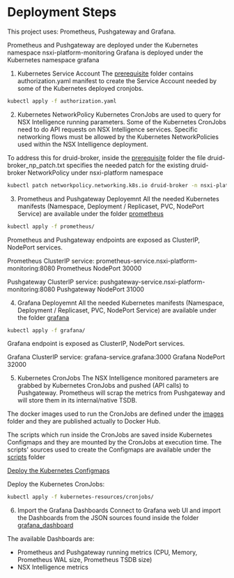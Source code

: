 # Deployment Steps

This project uses: Prometheus, Pushgateway and Grafana.

Prometheus and Pushgateway are deployed under the Kubernetes namespace nsxi-platform-monitoring
Grafana is deployed under the Kubernetes namespace grafana

1. Kubernetes Service Account
The [prerequisite](https://github.com/ipirva/MONITOR_NSX_INTELLIGENCE/tree/main/prerequisite) folder contains authorization.yaml manifest to create the Service Account needed by some of the Kubernetes deployed cronjobs.

```bash
kubectl apply -f authorization.yaml
```

2. Kubernetes NetworkPolicy
Kubernetes CronJobs are used to query for NSX Intelligence running parameters. Some of the Kubernetes CronJobs need to do API requests on NSX Intelligence services. Specific networking flows must be allowed by the Kubernetes NetworkPolicies used within the NSX Intelligence deployment.

To address this for druid-broker, inside the [prerequisite](https://github.com/ipirva/MONITOR_NSX_INTELLIGENCE/tree/main/prerequisite) folder the file druid-broker_np_patch.txt specifies the needed patch for the existing druid-broker NetworkPolicy under nsxi-platform namespace

```bash
kubectl patch networkpolicy.networking.k8s.io druid-broker -n nsxi-platform --type='json' -p='[ { "op": "add", "path": "/spec/ingress/0/from/1", "value": { "namespaceSelector": { "matchLabels": { "kubernetes.io/metadata.name": "nsxi-platform-monitoring" } } } } ]'
```

3. Prometheus and Pushgateway Deployemnt
All the needed Kubernetes manifests (Namespace, Deployment / Replicaset, PVC, NodePort Service) are available under the folder [prometheus](https://github.com/ipirva/MONITOR_NSX_INTELLIGENCE/tree/main/prometheus)

```bash
kubectl apply -f prometheus/
```

Prometheus and Pushgateway endpoints are exposed as ClusterIP, NodePort services.

Prometheus ClusterIP service: prometheus-service.nsxi-platform-monitoring:8080
Prometheus NodePort 30000

Pushgateway ClusterIP service: pushgateway-service.nsxi-platform-monitoring:8080
Pushgateway NodePort 31000

4. Grafana Deployemnt
All the needed Kubernetes manifests (Namespace, Deployment / Replicaset, PVC, NodePort Service) are available under the folder [grafana](https://github.com/ipirva/MONITOR_NSX_INTELLIGENCE/tree/main/grafana)

```bash
kubectl apply -f grafana/
```

Grafana endpoint is exposed as ClusterIP, NodePort services.

Grafana ClusterIP service: grafana-service.grafana:3000
Grafana NodePort 32000

5. Kubernetes CronJobs
The NSX Intelligence monitored parameters are grabbed by Kubernetes CronJobs and pushed (API calls) to Pushgateway.
Prometheus will scrap the metrics from Pushgateway and will store them in its internal/native TSDB.

The docker images used to run the CronJobs are defined under the [images](https://github.com/ipirva/MONITOR_NSX_INTELLIGENCE/tree/main/images) folder and they are published actually to Docker Hub.

The scripts which run inside the CronJobs are saved inside Kubernetes Configmaps and they are mounted by the CronJobs at execution time.
The scripts' sources used to create the Configmaps are available under the [scripts](https://github.com/ipirva/MONITOR_NSX_INTELLIGENCE/tree/main/scripts) folder

[Deploy the Kubernetes Configmaps](https://github.com/ipirva/MONITOR_NSX_INTELLIGENCE/blob/main/kubernetes-resources/config-maps/README.md)

Deploy the Kubernetes CronJobs:
```bash
kubectl apply -f kubernetes-resources/cronjobs/
```

6. Import the Grafana Dashboards
Connect to Grafana web UI and import the Dashboards from the JSON sources found inside the folder [grafana_dashboard](https://github.com/ipirva/MONITOR_NSX_INTELLIGENCE/tree/main/grafana_dashboard)

The available Dashboards are:

* Prometheus and Pushgateway running metrics (CPU, Memory, Prometheus WAL size, Prometheus TSDB size)
* NSX Intelligence metrics

